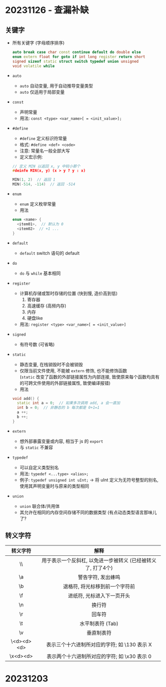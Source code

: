 # 20231126 - 查漏补缺

## 关键字
* 所有关键字 (字母顺序排序)
  ```cpp
  auto break case char const continue default do double else
  enum extern float for goto if int long register return short
  signed sizeof static struct switch typedef union unsigned
  void volatile while
  ```
* `auto`
  * `auto` 自动变量, 用于自动推导变量类型
  * `auto` 仅适用于局部变量

* `const`
  * 声明常量
  * 用法: `const <type> <var_name>[ = <init_value>];`

* `#define`
  * `#define` 定义标识符常量
  * 格式: `#define <def> <code>`
  * 注意: 常量名一般全部大写
  * 定义宏示例:
  ```cpp
  // 定义 MIN 以返回 x, y 中较小那个
  #deinfe MIN(x, y) (x > y ? y : x)

  MIN(1, 2)  // 返回 1
  MIN(-514, -114)  // 返回 -514
  ```

* `enum`
  * `enum` 定义枚举常量
  * 用法
  ```cpp
  enum <name> {
    <item01>,  // 默认为 0
    <item02>  // +1 ...
  }
  ```

* `default`
  * `default` switch 语句的 default

* `do`
  * `do` 与 `while` 基本相同

* `register`
  * 计算机存储或暂时存储的位置 (快到慢, 造价高到低)
    1. 寄存器
    2. 高速缓存 (高频内存)
    3. 内存
    4. 硬盘like
  * 用法: `register <type> <var_name>[ = <init_value>]`

* `signed`
  * 有符号数 (可省略)

* `static`
  * 静态变量, 在栈销毁时不会被销毁
  * 仅限当前文件使用, 不能被 `extern` 修饰, 也不能修饰函数 <br>
  (`static` 改变了函数的外部链接属性为内部连接, 致使原来每个函数均具有的可跨文件使用的外部链接属性, 致使编译报错)
  * 用法
  ```cpp
  void add() {
    static int a = 0;  // 如果多次调用 add, a 会一直加
    int b = 0;  // 非静态的 b 每次都是 0+1=1
    a ++;
    b ++;
  }
  ```

* `extern`
  * 想外部暴露变量或内容, 相当于 js 的 `export`
  * 与 `static` 不兼容

* `typedef`
  * 可以自定义类型别名
  * 用法: `typedef <...type> <alias>;`
  * 例子: `typedef unsigned int uInt;` -> 将 uInt 定义为无符号整型的别名, 使用其声明变量时与原来的类型相同

* `union`
  * `union` 联合体/共用体
  * 其允许在相同的内存空间存储不同的数据类型 (有点动态类型语言那味儿了?


## 转义字符
| 转义字符 | 解释 |
| :--: | :--: |
| \\\\ | 用于表示一个反斜杠, 以免进一步被转义 (已经被转义了, 打了4个) |
| \\a | 警告字符, 发出蜂鸣 |
| \\b | 退格符, 将光标移到前一个字符前 |
| \\f | 进纸符, 光标进入下一页开头 |
| \\n | 换行符 |
| \\r | 回车符 |
| \\t | 水平制表符 (Tab) |
| \\v | 垂直制表符 |
| \\<d\><d\><d\> | 表示三个十六进制所对应的字符; 如 \130 表示 X |
| \\x<d\><d\> | 表示两个十六进制所对应的字符; 如 \x30 表示 0 |

# 20231203
